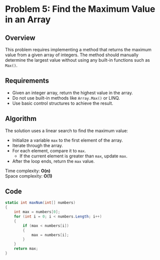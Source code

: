 # Problem 5: Find the Maximum Value in an Array

## Overview
This problem requires implementing a method that returns the maximum value from a given array of integers. The method should manually determine the largest value without using any built-in functions such as `Max()`.

## Requirements
- Given an integer array, return the highest value in the array.
- Do not use built-in methods like `Array.Max()` or LINQ.
- Use basic control structures to achieve the result.

## Algorithm
The solution uses a linear search to find the maximum value:

- Initialize a variable `max` to the first element of the array.
- Iterate through the array.
- For each element, compare it to `max`.
  - If the current element is greater than `max`, update `max`.
- After the loop ends, return the `max` value.

Time complexity: **O(n)**  
Space complexity: **O(1)**

## Code
```csharp
static int maxNum(int[] numbers)
{
    int max = numbers[0];
    for (int i = 0; i < numbers.Length; i++)
    {
        if (max < numbers[i])
        {
            max = numbers[i];
        }
    }
    return max;
}
